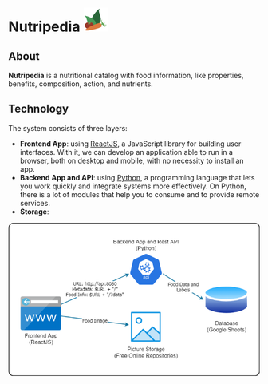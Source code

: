 # Nutripedia ![Nutripedia](food-icon.png)

## About

**Nutripedia** is a nutritional catalog with food information, like properties, benefits, composition, action, and nutrients.

## Technology

The system consists of three layers:
- **Frontend App**: using [ReactJS](https://reactjs.org/), a JavaScript library for building user interfaces. With it, we can develop an application able to run in a browser, both on desktop and mobile, with no necessity to install an app.
- **Backend App and API**: using [Python](https://www.python.org/), a programming language that lets you work quickly and integrate systems more effectively. On Python, there is a lot of modules that help you to consume and to provide remote services.
- **Storage**: 

![Architecture Diagram](architecture-diagram.png)


